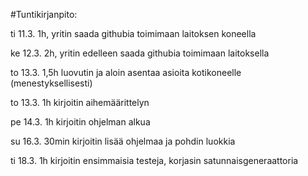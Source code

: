 #Tuntikirjanpito: 

ti 11.3. 1h, yritin saada githubia toimimaan laitoksen koneella 

ke 12.3. 2h, yritin edelleen saada githubia toimimaan laitoksella

to 13.3. 1,5h luovutin ja aloin asentaa asioita kotikoneelle (menestyksellisesti)

to 13.3. 1h kirjoitin aihemäärittelyn

pe 14.3. 1h kirjoitin ohjelman alkua

su 16.3. 30min kirjoitin lisää ohjelmaa ja pohdin luokkia

ti 18.3. 1h kirjoitin ensimmaisia testeja, korjasin satunnaisgeneraattoria
